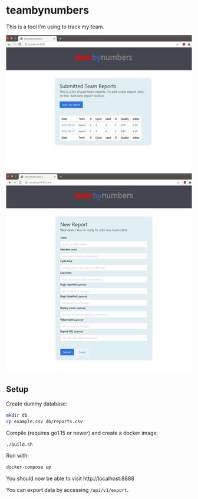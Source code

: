 # teambynumbers

This is a tool I'm using to track my team.

![Index page](screenshots/shot1.png)

![New record](screenshots/shot2.png)

## Setup
Create dummy database:

```bash
mkdir db
cp example.csv db/reports.csv
```

Compile (requires go1.15 or newer) and create a docker image:

```bash
./build.sh
```

Run with:

```bash
docker-compose up
```

You should now be able to visit http://localhost:8888

You can export data by accessing ``/api/v1/export``.
